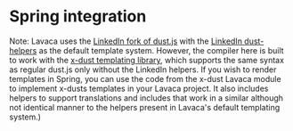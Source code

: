 Spring integration
==============

Note: Lavaca uses the [LinkedIn fork of dust.js](https://github.com/linkedin/dustjs) with the [LinkedIn dust-helpers](https://github.com/linkedin/dustjs-helpers) as the default template system. However, the compiler here is built to work with the [x-dust templating library](https://github.com/dannichols/x-dust), which supports the same syntax as regular dust.js only without the LinkedIn helpers. If you wish to render templates in Spring, you can use the code from the x-dust Lavaca module to implement x-dusts templates in your Lavaca project. It also includes helpers to support translations and includes that work in a similar although not identical manner to the helpers present in Lavaca's default templating system.)